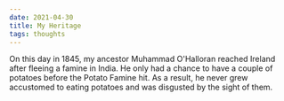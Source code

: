 ```yaml
---
date: 2021-04-30
title: My Heritage
tags: thoughts
---
```


On this day in 1845, my ancestor Muhammad O'Halloran reached Ireland after fleeing a famine in India. He only had a chance to have a couple of potatoes before the Potato Famine hit. As a result, he never grew accustomed to eating potatoes and was disgusted by the sight of them.